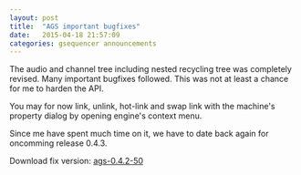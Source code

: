 ```yaml
---
layout: post
title:  "AGS important bugfixes"
date:   2015-04-18 21:57:09
categories: gsequencer announcements
---
```

The audio and channel tree including nested recycling tree was completely revised. Many important bugfixes followed. This was not at least a chance for me to harden the API.

You may for now link, unlink, hot-link and swap link with the machine's property dialog by opening engine's context menu.

Since me have spent much time on it, we have to date back again for oncomming release 0.4.3.

Download fix version: [ags-0.4.2-50][ags-0_4_2-50]

[ags-0_4_2-50]:      http://gsequencer.org/downloads/ags-0_4_2-50.tar.bz2
